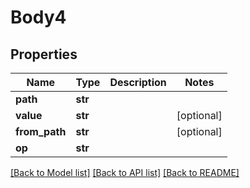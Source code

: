 # Body4

## Properties
Name | Type | Description | Notes
------------ | ------------- | ------------- | -------------
**path** | **str** |  | 
**value** | **str** |  | [optional] 
**from_path** | **str** |  | [optional] 
**op** | **str** |  | 

[[Back to Model list]](../README.md#documentation-for-models) [[Back to API list]](../README.md#documentation-for-api-endpoints) [[Back to README]](../README.md)


